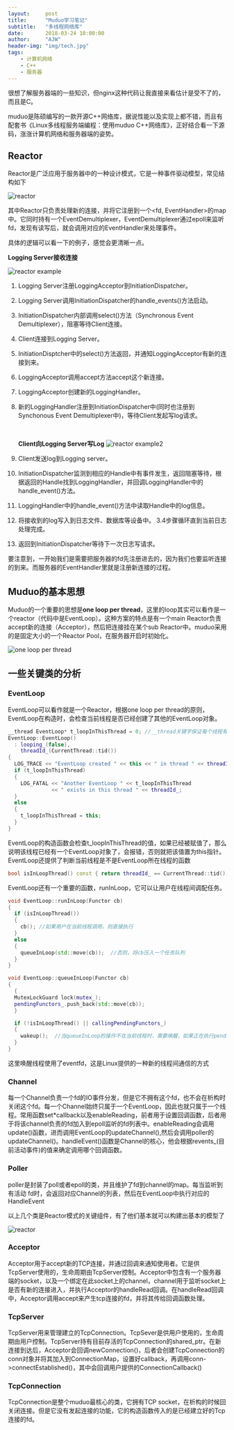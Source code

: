 ```yaml
---
layout:     post
title:      "Muduo学习笔记"
subtitle:   "多线程网络库"
date:       2018-03-24 10:00:00
author:     "AJW"
header-img: "img/tech.jpg"
tags:
    - 计算机网络
    - C++
    - 服务器
---
```


很想了解服务器端的一些知识，但nginx这种代码让我直接来看估计是受不了的，而且是C。

muduo是陈硕编写的一款开源C++网络库，据说性能以及实现上都不错，而且有配套书《Linux多线程服务端编程：使用muduo C++网络库》，正好结合看一下源码，涨涨计算机网络和服务器端的姿势。

## Reactor

Reactor是广泛应用于服务器中的一种设计模式，它是一种事件驱动模型，常见结构如下

![reactor](\img\in-post\muduo\reactor.png)

其中Reactor只负责处理新的连接，并将它注册到一个\<fd, EventHandler\>的map中。它同时持有一个EventDemultiplexer，EventDemultiplexer通过epoll来监听fd，发现有读写后，就会调用对应的EventHandler来处理事件。

具体的逻辑可以看一下的例子，感觉会更清晰一点。

**Logging Server接收连接**

![reactor example](\img\in-post\muduo\reactor_example1.png)

1. Logging Server注册LoggingAcceptor到InitiationDispatcher。

2. Logging Server调用InitiationDispatcher的handle_events()方法启动。

3. InitiationDispatcher内部调用select()方法（Synchronous Event Demultiplexer），阻塞等待Client连接。

4. Client连接到Logging Server。

5. InitiationDisptcher中的select()方法返回，并通知LoggingAcceptor有新的连接到来。 

6. LoggingAcceptor调用accept方法accept这个新连接。

7. LoggingAcceptor创建新的LoggingHandler。

8. 新的LoggingHandler注册到InitiationDispatcher中(同时也注册到Synchonous Event Demultiplexer中)，等待Client发起写log请求。

   ​

   **Client向Logging Server写Log**
   ![reactor example2](\img\in-post\muduo\reactor_example2.png)

9. Client发送log到Logging server。

10. InitiationDispatcher监测到相应的Handle中有事件发生，返回阻塞等待，根据返回的Handle找到LoggingHandler，并回调LoggingHandler中的handle_event()方法。

11. LoggingHandler中的handle_event()方法中读取Handle中的log信息。

12. 将接收到的log写入到日志文件、数据库等设备中。
    3.4步骤循环直到当前日志处理完成。

13. 返回到InitiationDispatcher等待下一次日志写请求。



要注意到，一开始我们是需要把服务器的fd先注册进去的，因为我们也要监听连接的到来。而服务器的EventHandler里就是注册新连接的过程。



## Muduo的基本思想

Muduo的一个重要的思想是**one loop per thread**，这里的loop其实可以看作是一个reactor（代码中是EventLoop）。这种方案的特点是有一个main Reactor负责accept新的连接（Acceptor），然后把连接挂在某个sub Reactor中。muduo采用的是固定大小的一个Reactor Pool，在服务器开启时初始化。

![one loop per thread](\img\in-post\muduo\one_loop_per_thread.PNG)

## 一些关键类的分析

### EventLoop

EventLoop可以看作就是一个Reactor，根据one loop per thread的原则，EventLoop在构造时，会检查当前线程是否已经创建了其他的EventLoop对象。

```C++
__thread EventLoop* t_loopInThisThread = 0; //__thread关键字保证每个线程有一个t_loopInThisThread
EventLoop::EventLoop()
  : looping_(false),
    threadId_(CurrentThread::tid())
{
  LOG_TRACE << "EventLoop created " << this << " in thread " << threadId_;
  if (t_loopInThisThread)
  {
    LOG_FATAL << "Another EventLoop " << t_loopInThisThread
              << " exists in this thread " << threadId_;
  }
  else
  {
    t_loopInThisThread = this;
  }
}

```

EventLoop的构造函数会检查t_loopInThisThread的值，如果已经被赋值了，那么说明该线程已经有一个EventLoop对象了，会报错，否则就把该值置为this指针。EventLoop还提供了判断当前线程是不是EventLoop所在线程的函数

```C++
bool isInLoopThread() const { return threadId_ == CurrentThread::tid(); }
```

EventLoop还有一个重要的函数，runInLoop，它可以让用户在线程间调配任务。

```C++
void EventLoop::runInLoop(Functor cb)
{
  if (isInLoopThread())
  {
    cb(); //如果用户在当前线程调用，则直接执行
  }
  else
  {
    queueInLoop(std::move(cb));  //否则，将cb压入一个任务队列
  }
}

void EventLoop::queueInLoop(Functor cb)
{
  {
  MutexLockGuard lock(mutex_);
  pendingFunctors_.push_back(std::move(cb));
  }

  if (!isInLoopThread() || callingPendingFunctors_)
  {
    wakeup();  //当queueInLoop的操作不在当前线程时，需要唤醒，如果正在执行pendingFunctor，那么也需要唤醒
  }
}
```

这里唤醒线程使用了eventfd，这是Linux提供的一种新的线程间通信的方式

### Channel

每一个Channel负责一个fd的IO事件分发，但是它不拥有这个fd，也不会在析构时关闭这个fd。每一个Channel始终只属于一个EventLoop，因此也就只属于一个线程。常用函数set*callback以及enableReading，前者用于设置回调函数，后者用于将该channel负责的fd加入到epoll监听的fd列表中。enableReading会调用update()函数，进而调用EventLoop的updateChannel(),然后会调用poller的updateChannel()。handleEvent()函数是Channel的核心，他会根据revents_(目前活动事件)的值来确定调用哪个回调函数。

### Poller

poller是封装了poll或者epoll的类，并且维护了fd到channel的map。每当监听到有活动 fd时，会返回对应Channel的列表，然后在EventLoop中执行对应的HandleEvent

以上几个类是Reactor模式的关键组件，有了他们基本就可以构建出基本的模型了

![reactor](\img\in-post\muduo\reactor_core.PNG)





### Acceptor

Acceptor用于accept新的TCP连接，并通过回调来通知使用者。它是供TcpServer使用的，生命周期由TcpServer控制。Acceptor中包含有一个服务器端的socket，以及一个绑定在此socket上的channel，channel用于监听socket上是否有新的连接进入，并执行Acceptor的handleRead回调。在handleRead回调中，Acceptor调用accept来产生tcp连接的fd，并将其传给回调函数处理。

### TcpServer

TcpServer用来管理建立的TcpConnection。TcpSever是供用户使用的，生命周期由用户控制。TcpServer持有目前存活的TcpConnection的shared_ptr。在新连接到达后，Acceptor会回调newConnection()，后者会创建TcpConnection的conn对象并将其加入到ConnectionMap，设置好callback，再调用conn->connectEstablished()，其中会回调用户提供的ConnectionCallback()

### TcpConnection

TcpConnection是整个muduo最核心的类，它拥有TCP socket，在析构的时候回关闭连接。但是它没有发起连接的功能，它的构造函数传入的是已经建立好的Tcp连接的fd。